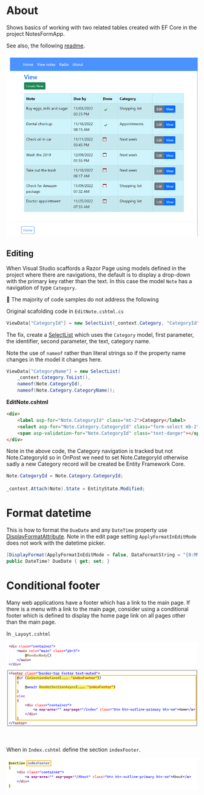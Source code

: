 ﻿# About

Shows basics of working with two related tables created with EF Core in the project NotesFormApp.

See also, the following [readme](Article/readme.md).

![Front](Article/Assets/front.png)

## Editing 

When Visual Studio scaffords a Razor Page using models defined in the project where there are navigations, the default is to display a drop-down with the primary key rather than the text. In this case the model `Note` has a navigation of type `Category`. 

:small_orange_diamond: The majority of code samples do not address the following

Original scafolding code in `EditNote.cshtml.cs`

```csharp
ViewData["CategoryId"] = new SelectList(_context.Category, "CategoryId", "CategoryId");
```

The fix, create a [SelectList](https://learn.microsoft.com/en-us/dotnet/api/system.web.mvc.selectlist?view=aspnet-mvc-5.2) which uses the `Category` model, first parameter, the identifier, second parameter, the text, category name.

Note the use of `nameof` rather than literal strings so if the property name changes in the model it changes here.

```csharp
ViewData["CategoryName"] = new SelectList(
    _context.Category.ToList(), 
    nameof(Note.CategoryId), 
    nameof(Note.Category.CategoryName));
```

**EditNote.cshtml**

```html
<div>
    <label asp-for="Note.CategoryId" class="mt-2">Category</label>
    <select asp-for="Note.Category.CategoryId" class="form-select mb-2" asp-items="ViewBag.CategoryName"></select>
    <span asp-validation-for="Note.CategoryId" class="text-danger"></span>
</div>
```

Note in the above code, the Category navigation is tracked but not Note.CategoryId so in OnPost we need to set Note.CategoryId otherwise sadly a new Category record will be created be Entity Framework Core.

```csharp
Note.CategoryId = Note.Category.CategoryId;

_context.Attach(Note).State = EntityState.Modified;
```

# Format datetime

This is how to format the `DueDate` and any `DateTime` property use [DisplayFormatAttribute](https://learn.microsoft.com/en-us/dotnet/api/system.componentmodel.dataannotations.displayformatattribute?view=net-6.0). Note in the edit page setting `ApplyFormatInEditMode` does not work with the datetime picker.

```csharp
[DisplayFormat(ApplyFormatInEditMode = false, DataFormatString = "{0:MM/dd/yyyy}")]
public DateTime? DueDate { get; set; }
```

# Conditional footer

Many web applications have a footer which has a link to the main page. If there is a menu with a link to the main page, consider using a conditional footer which is defined to display the home page link on all pages other than the main page.

In `_Layoyt.cshtml`

![Footer1](Article/Assets/Footer1.png)

</br>

When in `Index.cshtml` define the section `indexFooter`.


![Footer2](Article/Assets/Footer2.png)



